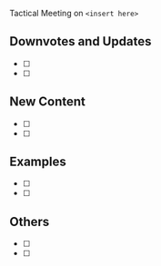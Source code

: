 Tactical Meeting on `<insert here>`

## Downvotes and Updates
* [ ] 
* [ ] 

## New Content
* [ ] 
* [ ] 

## Examples
* [ ] 
* [ ] 


## Others
* [ ] 
* [ ] 


